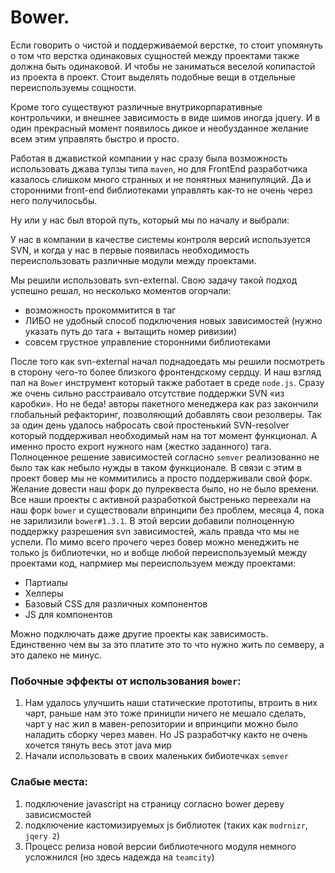 Bower.
========

Если говорить о чистой и поддерживаемой верстке, то стоит упомянуть о том что верстка одинаковых сущностей между проектами также должна быть одинаковой. И чтобы не заниматься веселой копипастой из проекта в проект. Стоит выделять подобные вещи в отдельные переиспользуемы сощности.

Кроме того существуют различные внутрикорпаративные контрольчики, и внешнее зависимость в виде шимов иногда jquery.  И в один прекрасный момент появилось дикое и необузданное желание всем этим управлять быстро и просто.

Работая в джависткой компании у нас сразу была возможность использовать джава тулзы типа `maven`, но для FrontEnd разработчика казалось слишком много странных и не понятных манипуляций. Да и сторонними front-end библиотеками управлять как-то не очень через него получилосьбы.

Ну или у нас был второй путь, который мы по началу и выбрали:

У нас в компании в качестве системы контроля версий используется SVN, и когда у нас в первые появилась необходимость переиспользовать различные модули между проектами.

Мы  решили использовать svn-external. Свою задачу такой подход успешно решал, но несколько моментов огорчали:
* возможность прокоммитится в таг
* ЛИБО не удобный способ подключения новых зависимостей (нужно указать путь до тага + вытащить номер ривизии)
* совсем грустное управление сторонними библиотеками

После того как svn-external начал поднадоедать мы решили посмотреть в сторону чего-то более близкого фронтендскому сердцу. И наш взгляд пал на `Bower` инструмент который также работает в среде `node.js`. Сразу же очень сильно расстраивало отсутствие поддержки SVN «из каробки». Но не беда! авторы пакетного менеджера как раз закончили глобальный рефакторинг, позволяющий добавлять свои резолверы. Так за один день удалось набросать свой простенький SVN-resolver который поддерживал необходимый нам на тот момент функционал. А именно просто export нужного нам (жестко заданного) тага. Полноценное решение зависимостей согласно `semver` реализованно не было так как небыло нужды в таком функционале. В связи с этим в проект бовер мы не коммитились а просто поддерживали свой форк. Желание довести наш форк до пулреквеста было, но не было времени. Все наши проекты с активной разработкой быстренько переехали на наш форк `bower` и существовали впринципи без проблем, месяца 4, пока не зарилизили `bower#1.3.1`. В этой версии добавили полноценную поддержку разрешения svn зависимостей, жаль правда что мы не успели.
По мимо всего прочего через бовер можно менеджить не только js библиотечки, но и вобще любой переиспользуемый между проектами код, напрмиер мы переиспользуем между проектами:

* Партиалы
* Хелперы
* Базовый CSS для различных компонентов
* JS для компонентов

Можно подключать даже другие проекты как зависимость. Единственно чем вы за это платите это то что нужно жить по семверу, а это далеко не минус.


### Побочные эффекты от использования `bower`:
1. Нам удалось улучшить наши статические прототипы, втроить в них чарт, раньше нам это тоже приницпи ничего не мешало сделать, чарт у нас жил в мавен-репозитории и впринципи можно было наладить сборку через мавен. Но JS разработчку както не очень хочется тянуть весь этот java мир
2. Начали использовать в своих маленьких бибиотечках `semver`



### Слабые места:
1. подключение javascript на страницу согласно bower дереву зависисмостей
2. подключение кастомизируемых js библиотек (таких как `modrnizr`, `jqery 2`)
3. Процесс релиза новой версии библиотечного модуля немного усложнился (но здесь надежда на `teamcity`)
